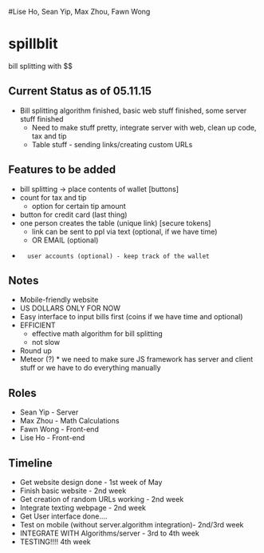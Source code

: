 #Lise Ho, Sean Yip, Max Zhou, Fawn Wong

# spillblit
bill splitting with $$

## Current Status as of 05.11.15
* Bill splitting algorithm finished, basic web stuff finished, some server stuff finished 
  * Need to make stuff pretty, integrate server with web, clean up code, tax and tip
  * Table stuff - sending links/creating custom URLs

## Features to be added
* bill splitting -> place contents of wallet [buttons]
* count for tax and tip 
  * option for certain tip amount
* button for credit card (last thing)
* one person creates the table (unique link)  [secure tokens]
  * link can be sent to ppl via text (optional, if we have time)
  * OR EMAIL (optional)
*       user accounts (optional) - keep track of the wallet

## Notes
* Mobile-friendly website
* US DOLLARS ONLY FOR NOW
* Easy interface to input bills first (coins if we have time and optional)
* EFFICIENT
  * effective math algorithm for bill splitting
  * not slow
* Round up
* Meteor (?) * we need to make sure JS framework has server and client stuff or we have to do everything manually
 
## Roles
* Sean Yip - Server
* Max Zhou - Math Calculations 
* Fawn Wong - Front-end 
* Lise Ho - Front-end 

## Timeline
* Get website design done   - 1st week of May
* Finish basic website - 2nd week
* Get creation of random URLs working - 2nd week
* Integrate texting webpage - 2nd week
* Get User interface done....
* Test on mobile (without server.algorithm integration)- 2nd/3rd week
* INTEGRATE WITH Algorithms/server - 3rd to 4th week
* TESTING!!!! 4th week

